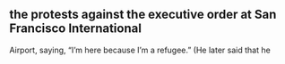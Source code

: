 ## the protests against the executive order at San Francisco International

Airport, saying, “I’m here because I’m a refugee.” (He later said that he